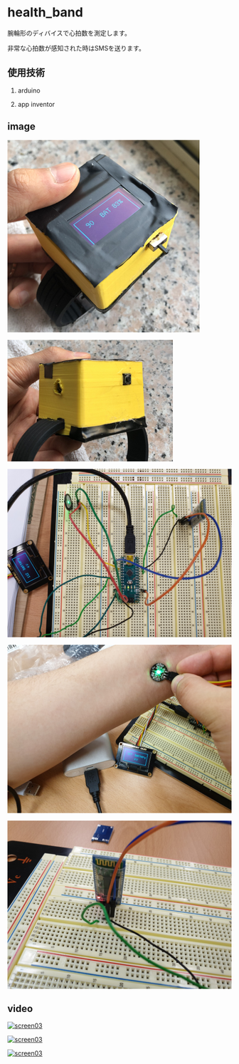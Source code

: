 # health_band
腕輪形のディバイスで心拍数を測定します。

非常な心拍数が感知された時はSMSを送ります。

## 使用技術
1. arduino

2. app inventor

## image

![screen04](./img/4.png)

![screen05](./img/5.png)

![screen01](./img/1.jpg)

![screen02](./img/2.jpg)

![screen03](./img/3.jpg)


## video
[![screen03](https://img.youtube.com/vi/7q0jWNP0RCg/0.jpg)](https://www.youtube.com/watch?v=7q0jWNP0RCg)

[![screen03](https://img.youtube.com/vi/mN8Q9BI3cx0/0.jpg)](https://www.youtube.com/watch?v=mN8Q9BI3cx0)

[![screen03](https://img.youtube.com/vi/aHoNWxucNo8/0.jpg)](https://www.youtube.com/watch?v=aHoNWxucNo8)
